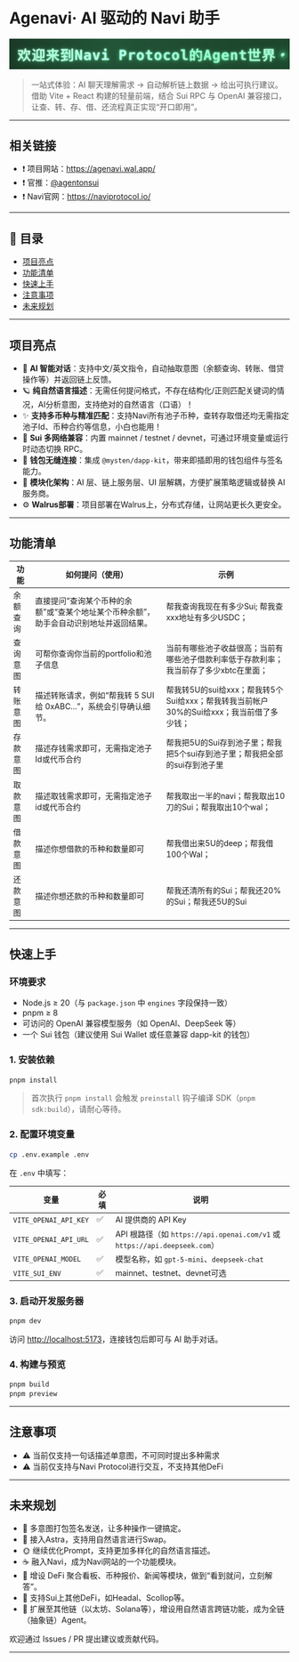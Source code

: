 # Agenavi· AI 驱动的 Navi 助手

![AgentHelperBorrowAndLend Banner](docs/images/cover.png)

> 一站式体验：AI 聊天理解需求 → 自动解析链上数据 → 给出可执行建议。借助 Vite + React 构建的轻量前端，结合 Sui RPC 与 OpenAI 兼容接口，让查、转、存、借、还流程真正实现“开口即用”。

---

## 相关链接

- ❗️ 项目网站：https://agenavi.wal.app/
- ❗️ 官推：[@agentonsui](https://x.com/agentonsui)
- ❗️ Navi官网：https://naviprotocol.io/

---

## 📌 目录
- [项目亮点](#项目亮点)
- [功能清单](#功能清单)
- [快速上手](#快速上手)
- [注意事项](#注意事项)
- [未来规划](#未来规划)

---

## 项目亮点
- 🤖 **AI 智能对话**：支持中文/英文指令，自动抽取意图（余额查询、转账、借贷操作等）并返回链上反馈。
- 🪐 **纯自然语言描述**：无需任何提问格式，不存在结构化/正则匹配关键词的情况，AI分析意图，支持绝对的自然语言（口语）！
- ✨ **支持多币种与精准匹配**：支持Navi所有池子币种，查转存取借还均无需指定池子Id、币种合约等信息，小白也能用！
- 🌉 **Sui 多网络兼容**：内置 mainnet / testnet / devnet，可通过环境变量或运行时动态切换 RPC。
- 🔌 **钱包无缝连接**：集成 `@mysten/dapp-kit`，带来即插即用的钱包组件与签名能力。
- 🧱 **模块化架构**：AI 层、链上服务层、UI 层解耦，方便扩展策略逻辑或替换 AI 服务商。
- ⚙️ **Walrus部署**：项目部署在Walrus上，分布式存储，让网站更长久更安全。

---

## 功能清单
| 功能 | 如何提问（使用） | 示例
| --- | --- | --- |
| 余额查询 | 直接提问“查询某个币种的余额”或“查某个地址某个币种余额”，助手会自动识别地址并返回结果。 | 帮我查询我现在有多少Sui; 帮我查xxx地址有多少USDC；|
| 查询意图 | 可帮你查询你当前的portfolio和池子信息 | 当前有哪些池子收益很高；当前有哪些池子借款利率低于存款利率；我当前存了多少xbtc在里面； |
| 转账意图 | 描述转账请求，例如“帮我转 5 SUI 给 0xABC...”，系统会引导确认细节。 | 帮我转5U的sui给xxx；帮我转5个Sui给xxx；帮我转我当前帐户30%的Sui给xxx；我当前借了多少钱； |
| 存款意图 | 描述存钱需求即可，无需指定池子Id或代币合约 | 帮我把5U的Sui存到池子里；帮我把5个sui存到池子里；帮我把全部的sui存到池子里 |
| 取款意图 | 描述取钱需求即可，无需指定池子id或代币合约 | 帮我取出一半的navi；帮我取出10刀的Sui；帮我取出10个wal；|
| 借款意图 | 描述你想借款的币种和数量即可 | 帮我借出来5U的deep；帮我借100个Wal；|
| 还款意图 | 描述你想还款的币种和数量即可 | 帮我还清所有的Sui；帮我还20%的Sui；帮我还5U的Sui

---

## 快速上手

### 环境要求
- Node.js ≥ 20（与 `package.json` 中 `engines` 字段保持一致）
- pnpm ≥ 8
- 可访问的 OpenAI 兼容模型服务（如 OpenAI、DeepSeek 等）
- 一个 Sui 钱包（建议使用 Sui Wallet 或任意兼容 dapp-kit 的钱包）

### 1. 安装依赖
```bash
pnpm install
```

> 首次执行 `pnpm install` 会触发 `preinstall` 钩子编译 SDK（`pnpm sdk:build`），请耐心等待。

### 2. 配置环境变量
```bash
cp .env.example .env
```

在 `.env` 中填写：

| 变量 | 必填 | 说明 |
| --- | --- | --- |
| `VITE_OPENAI_API_KEY` | ✅ | AI 提供商的 API Key |
| `VITE_OPENAI_API_URL` | ✅ | API 根路径（如 `https://api.openai.com/v1` 或 `https://api.deepseek.com`） |
| `VITE_OPENAI_MODEL` | ✅ | 模型名称，如 `gpt-5-mini`、`deepseek-chat` |
| `VITE_SUI_ENV` | ✅ | mainnet、testnet、devnet可选 |

### 3. 启动开发服务器
```bash
pnpm dev
```
访问 [http://localhost:5173](http://localhost:5173)，连接钱包后即可与 AI 助手对话。

### 4. 构建与预览
```bash
pnpm build
pnpm preview
```

---

## 注意事项

- ⚠️ 当前仅支持一句话描述单意图，不可同时提出多种需求
- ⚠️ 当前仅支持与Navi Protocol进行交互，不支持其他DeFi

---

## 未来规划
- 🍃 多意图打包签名发送，让多种操作一键搞定。
- 🌛 接入Astra，支持用自然语言进行Swap。
- 🌞 继续优化Prompt，支持更加多样化的自然语言描述。
- ☕️ 融入Navi，成为Navi网站的一个功能模块。
- 🍞 增设 DeFi 聚合看板、币种报价、新闻等模块，做到“看到就问，立刻解答”。
- 🥥 支持Sui上其他DeFi，如Headal、Scollop等。
- 🍊 扩展至其他链（以太坊、Solana等），增设用自然语言跨链功能，成为全链（抽象链）Agent。

欢迎通过 Issues / PR 提出建议或贡献代码。

---
